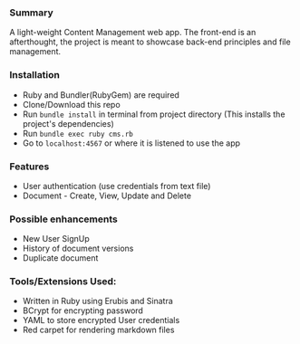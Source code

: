 ### Summary

A light-weight Content Management web app. The front-end is an afterthought, the project is meant to showcase back-end principles and file management.

### Installation
- Ruby and Bundler(RubyGem) are required
- Clone/Download this repo
- Run `bundle install` in terminal from project directory
  (This installs the project's dependencies)
- Run `bundle exec ruby cms.rb`
- Go to `localhost:4567` or where it is listened to use the app

### Features
- User authentication (use credentials from text file)
- Document - Create, View, Update and Delete

### Possible enhancements
- New User SignUp
- History of document versions
- Duplicate document

### Tools/Extensions Used:
- Written in Ruby using Erubis and Sinatra
- BCrypt for encrypting password
- YAML to store encrypted User credentials
- Red carpet for rendering markdown files